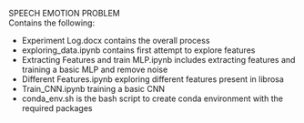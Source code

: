SPEECH EMOTION PROBLEM  
Contains the following:
- Experiment Log.docx contains the overall process
- exploring_data.ipynb contains first attempt to explore features
- Extracting Features and train MLP.ipynb includes extracting features and training a basic MLP and remove noise
- Different Features.ipynb exploring different features present in librosa
- Train_CNN.ipynb training a basic CNN
- conda_env.sh is the bash script to create conda environment with the required packages
